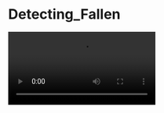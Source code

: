 # Detecting_Fallen

<video src=[https://github.com/user-attachments/assets/ff3a84da-dc9b-498a-950f-5c54f58dd5c5](https://github.com/kdykmg/Detecting_Fallen/blob/main/%EA%B0%80%EC%A0%9C%EB%B3%B4%ED%99%98%EA%B2%BD.mp4) controls preload></video>

